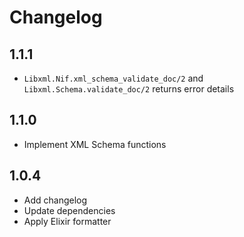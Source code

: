 # Changelog

## 1.1.1

- `Libxml.Nif.xml_schema_validate_doc/2` and `Libxml.Schema.validate_doc/2` returns error details

## 1.1.0

- Implement XML Schema functions

## 1.0.4

- Add changelog
- Update dependencies
- Apply Elixir formatter
